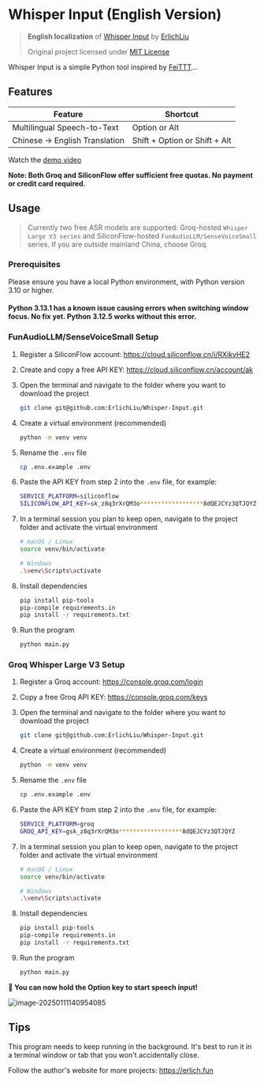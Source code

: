 # Whisper Input (English Version)

> **English localization** of [Whisper Input](https://github.com/ErlichLiu/Whisper-Input) by [ErlichLiu](https://github.com/ErlichLiu)
> 
> Original project licensed under [MIT License](LICENSE)

Whisper Input is a simple Python tool inspired by [FeiTTT](https://web.okjike.com/u/DB98BE7A-9DBB-4730-B6B9-2DC883B986B1)...

## Features

| Feature        | Shortcut                        |
| -------------- | ------------------------------- |
| Multilingual Speech-to-Text | Option or Alt                 |
| Chinese → English Translation | Shift + Option or Shift + Alt |



Watch the [demo video](https://img.erlich.fun/personal-blog/uPic/WhisperInputV02_compressed.mp4)



**Note: Both Groq and SiliconFlow offer sufficient free quotas. No payment or credit card required.**


## Usage

> Currently two free ASR models are supported: Groq-hosted `Whisper Large V3 series` and SiliconFlow-hosted `FunAudioLLM/SenseVoiceSmall` series. If you are outside mainland China, choose Groq.

### Prerequisites
Please ensure you have a local Python environment, with Python version 3.10 or higher.
#### Python 3.13.1 has a known issue causing errors when switching window focus. No fix yet. Python 3.12.5 works without this error.

### FunAudioLLM/SenseVoiceSmall Setup
1. Register a SiliconFlow account: https://cloud.siliconflow.cn/i/RXikvHE2
2. Create and copy a free API KEY: https://cloud.siliconflow.cn/account/ak
3. Open the terminal and navigate to the folder where you want to download the project
    ```bash
    git clone git@github.com:ErlichLiu/Whisper-Input.git
    ```
4. Create a virtual environment (recommended)
    ```bash
    python -m venv venv
    ```

5. Rename the `.env` file
    ```bash
    cp .env.example .env
    ```

6. Paste the API KEY from step 2 into the `.env` file, for example:
    ```bash
    SERVICE_PLATFORM=siliconflow
    SILICONFLOW_API_KEY=sk_z8q3rXrQM3o******************8dQEJCYz3QTJQYZ
    ```

7. In a terminal session you plan to keep open, navigate to the project folder and activate the virtual environment
    ```bash
    # macOS / Linux
    source venv/bin/activate
    
    # Windows
    .\venv\Scripts\activate
    ```

8. Install dependencies
    ```bash
    pip install pip-tools
    pip-compile requirements.in
    pip install -r requirements.txt
    ```

9. Run the program
    ```bash
    python main.py
    ```


### Groq Whisper Large V3 Setup
1. Register a Groq account: https://console.groq.com/login
2. Copy a free Groq API KEY: https://console.groq.com/keys
3. Open the terminal and navigate to the folder where you want to download the project
    ```bash
    git clone git@github.com:ErlichLiu/Whisper-Input.git
    ```
4. Create a virtual environment (recommended)
    ```bash
    python -m venv venv
    ```

5. Rename the `.env` file
    ```bash
    cp .env.example .env
    ```

6. Paste the API KEY from step 2 into the `.env` file, for example:
    ```bash
    SERVICE_PLATFORM=groq
    GROQ_API_KEY=gsk_z8q3rXrQM3o******************8dQEJCYz3QTJQYZ
    ```

7. In a terminal session you plan to keep open, navigate to the project folder and activate the virtual environment
    ```bash
    # macOS / Linux
    source venv/bin/activate
    
    # Windows
    .\venv\Scripts\activate
    ```

8. Install dependencies
    ```bash
    pip install pip-tools
    pip-compile requirements.in
    pip install -r requirements.txt
    ```

9. Run the program
    ```bash
    python main.py
    ```

    

**🎉  You can now hold the Option key to start speech input!**



![image-20250111140954085](https://img.erlich.fun/personal-blog/uPic/image-20250111140954085.png)

## Tips

This program needs to keep running in the background. It's best to run it in a terminal window or tab that you won't accidentally close.



Follow the author's website for more projects: https://erlich.fun